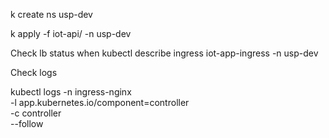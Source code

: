 k create ns usp-dev

k apply -f iot-api/ -n usp-dev

Check lb status when
kubectl describe ingress iot-app-ingress -n usp-dev

Check logs

kubectl logs -n ingress-nginx \
  -l app.kubernetes.io/component=controller \
  -c controller \
  --follow